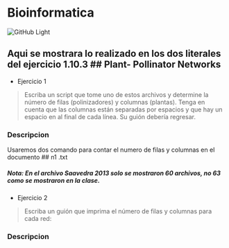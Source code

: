 # Bioinformatica
![GitHub Light](https://www.google.com/search?q=bioinform%C3%A1tica&rlz=1C1CHBF_esEC979EC980&source=lnms&tbm=isch&sa=X&ved=2ahUKEwiQnP3u9Nz0AhXAQjABHb3OAusQ_AUoAXoECAIQAw&biw=600&bih=575&dpr=1#imgrc=91HYtj9pprq3NM)

## Aqui se mostrara lo realizado en los dos literales del ejercicio 1.10.3 ## Plant- Pollinator Networks


- Ejercicio 1
> Escriba un script que tome uno de estos archivos y determine la
número de filas (polinizadores) y columnas (plantas). Tenga en cuenta que
las columnas están separadas por espacios y que hay un espacio en
al final de cada línea. Su guión debería regresar. 

### Descripcion 
Usaremos dos comando para contar el numero de filas y columnas en el documento ## n1 .txt 

##### Nota: En el archivo Saavedra 2013 solo se mostraron 60 archivos, no 63 como se mostraron en la clase.
- Ejercicio 2
> Escriba un guión que imprima el número de filas y
columnas para cada red:

### Descripcion 

